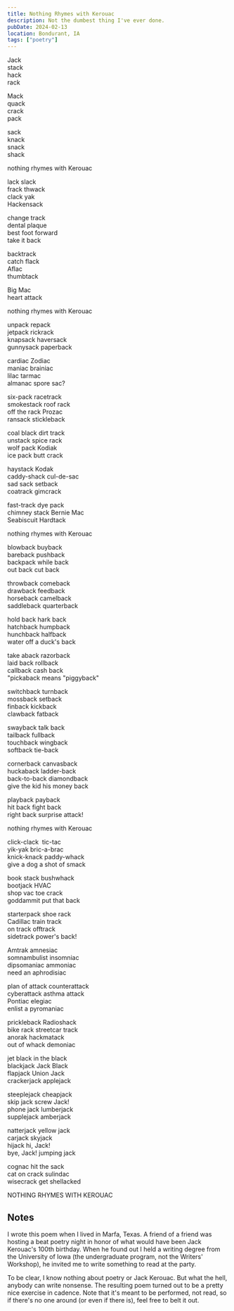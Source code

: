 ```yaml
---
title: Nothing Rhymes with Kerouac
description: Not the dumbest thing I've ever done.
pubDate: 2024-02-13
location: Bondurant, IA
tags: ["poetry"]
---
```


Jack\
stack\
hack\
rack

Mack\
quack\
crack\
pack

sack\
knack\
snack\
shack

nothing rhymes with Kerouac

lack slack\
frack thwack\
clack yak\
Hackensack

change track\
dental plaque\
best foot forward\
take it back

backtrack\
catch flack\
Aflac\
thumbtack

Big Mac\
heart attack

nothing rhymes with Kerouac

unpack repack\
jetpack rickrack\
knapsack haversack\
gunnysack paperback

cardiac Zodiac\
maniac brainiac\
lilac tarmac\
almanac spore sac?

six-pack racetrack\
smokestack roof rack\
off the rack Prozac\
ransack stickleback

coal black dirt track\
unstack spice rack\
wolf pack Kodiak\
ice pack butt crack

haystack Kodak\
caddy-shack cul-de-sac\
sad sack setback\
coatrack gimcrack

fast-track dye pack\
chimney stack Bernie Mac\
Seabiscuit Hardtack

nothing rhymes with Kerouac

blowback buyback\
bareback pushback\
backpack while back\
out back cut back

throwback comeback\
drawback feedback\
horseback camelback\
saddleback quarterback

hold back hark back\
hatchback humpback\
hunchback halfback\
water off a duck's back

take aback razorback\
laid back rollback\
callback cash back\
"pickaback means "piggyback"

switchback turnback\
mossback setback\
finback kickback\
clawback fatback

swayback talk back\
tailback fullback\
touchback wingback\
softback tie-back

cornerback canvasback\
huckaback ladder-back\
back-to-back diamondback\
give the kid his money back
  
playback payback\
hit back fight back\
right back surprise attack!

nothing rhymes with Kerouac

click-clack  tic-tac\
yik-yak bric-a-brac\
knick-knack paddy-whack\
give a dog a shot of smack

book stack bushwhack\
bootjack HVAC\
shop vac toe crack\
goddammit put that back

starterpack shoe rack\
Cadillac train track\
on track offtrack\
sidetrack power's back!

Amtrak amnesiac\
somnambulist insomniac\
dipsomaniac ammoniac\
need an aphrodisiac

plan of attack counterattack\
cyberattack asthma attack\
Pontiac elegiac\
enlist a pyromaniac

prickleback Radioshack\
bike rack streetcar track\
anorak hackmatack\
out of whack demoniac

jet black in the black\
blackjack Jack Black\
flapjack Union Jack\
crackerjack applejack

steeplejack cheapjack\
skip jack screw Jack!\
phone jack lumberjack\
supplejack amberjack

natterjack yellow jack\
carjack skyjack\
hijack hi, Jack!\
bye, Jack! jumping jack

cognac hit the sack\
cat on crack sulindac\
wisecrack get shellacked

NOTHING RHYMES WITH KEROUAC

## Notes

I wrote this poem when I lived in Marfa, Texas. A friend of a friend was hosting a beat poetry night in honor of what would have been Jack Kerouac's 100th birthday. When he found out I held a writing degree from the University of Iowa (the undergraduate program, not the Writers' Workshop), he invited me to write something to read at the party.

To be clear, I know nothing about poetry or Jack Kerouac. But what the hell, anybody can write nonsense. The resulting poem turned out to be a pretty nice exercise in cadence. Note that it's meant to be performed, not read, so if there's no one around (or even if there is), feel free to belt it out.
